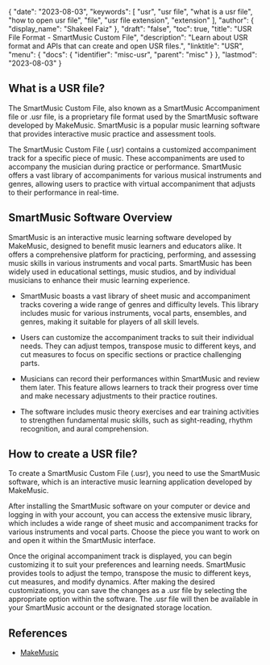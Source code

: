{
  "date": "2023-08-03",
  "keywords": [
    "usr",
    "usr file",
    "what is a usr file",
    "how to open usr file",
    "file",
    "usr file extension",
    "extension"
  ],
  "author": {
    "display_name": "Shakeel Faiz"
  },
  "draft": "false",
  "toc": true,
  "title": "USR File Format - SmartMusic Custom File",
  "description": "Learn about USR format and APIs that can create and open USR files.",
  "linktitle": "USR",
  "menu": {
    "docs": {
      "identifier": "misc-usr",
      "parent": "misc"
    }
  },
  "lastmod": "2023-08-03"
}

## What is a USR file?

The SmartMusic Custom File, also known as a SmartMusic Accompaniment file or .usr file, is a proprietary file format used by the SmartMusic software developed by MakeMusic. SmartMusic is a popular music learning software that provides interactive music practice and assessment tools.

The SmartMusic Custom File (.usr) contains a customized accompaniment track for a specific piece of music. These accompaniments are used to accompany the musician during practice or performance. SmartMusic offers a vast library of accompaniments for various musical instruments and genres, allowing users to practice with virtual accompaniment that adjusts to their performance in real-time.

## SmartMusic Software Overview

SmartMusic is an interactive music learning software developed by MakeMusic, designed to benefit music learners and educators alike. It offers a comprehensive platform for practicing, performing, and assessing music skills in various instruments and vocal parts. SmartMusic has been widely used in educational settings, music studios, and by individual musicians to enhance their music learning experience.

- SmartMusic boasts a vast library of sheet music and accompaniment tracks covering a wide range of genres and difficulty levels. This library includes music for various instruments, vocal parts, ensembles, and genres, making it suitable for players of all skill levels.

- Users can customize the accompaniment tracks to suit their individual needs. They can adjust tempos, transpose music to different keys, and cut measures to focus on specific sections or practice challenging parts.

- Musicians can record their performances within SmartMusic and review them later. This feature allows learners to track their progress over time and make necessary adjustments to their practice routines.

- The software includes music theory exercises and ear training activities to strengthen fundamental music skills, such as sight-reading, rhythm recognition, and aural comprehension.

## How to create a USR file?

To create a SmartMusic Custom File (.usr), you need to use the SmartMusic software, which is an interactive music learning application developed by MakeMusic. 

After installing the SmartMusic software on your computer or device and logging in with your account, you can access the extensive music library, which includes a wide range of sheet music and accompaniment tracks for various instruments and vocal parts. Choose the piece you want to work on and open it within the SmartMusic interface. 

Once the original accompaniment track is displayed, you can begin customizing it to suit your preferences and learning needs. SmartMusic provides tools to adjust the tempo, transpose the music to different keys, cut measures, and modify dynamics. After making the desired customizations, you can save the changes as a .usr file by selecting the appropriate option within the software. The .usr file will then be available in your SmartMusic account or the designated storage location.

## References
- [MakeMusic](https://www.makemusic.com/)
